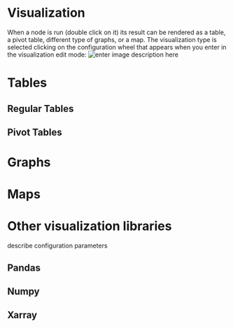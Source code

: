 # Visualization
When a node is run (double click on it) its result can be rendered as a table, a pivot table, different type of graphs, or a map.
The visualization type is selected clicking on the configuration wheel that appears when you enter in the visualization edit mode:
![enter image description here](http://img.pyplan.org/Node-execution-edit-interface.png)
# Tables
## Regular Tables
## Pivot Tables
# Graphs
# Maps
# Other visualization libraries

describe configuration parameters
## Pandas
## Numpy
## Xarray

<!--stackedit_data:
eyJoaXN0b3J5IjpbMTUzNzc4MjIyMywxMjU5ODIxMzAwLDE3Nz
Q1Njk0NzAsMTc0MzAyMTYwNCwtNjgwOTA1MDg1XX0=
-->